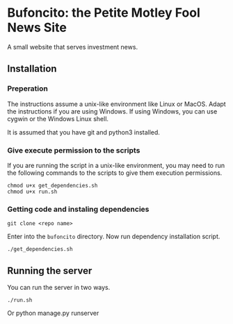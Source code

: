 # Bufoncito: the Petite Motley Fool News Site 

A small website that serves investment news.

## Installation

### Preperation
The instructions assume a unix-like environment like Linux or MacOS. Adapt the instructions if you are using Windows. If using Windows, you can use cygwin or the Windows Linux shell.

It is assumed that you have git and python3 installed.

### Give execute permission to the scripts

If you are running the script in a unix-like environment, you may need to run the following commands to the scripts to give them execution permissions.

    chmod u+x get_dependencies.sh
    chmod u+x run.sh


### Getting code and instaling dependencies

    git clone <repo name>

Enter into the `bufoncito` directory. Now run dependency installation script.

    ./get_dependencies.sh


## Running the server

You can run the server in two ways.

    ./run.sh
 
Or 
    python manage.py runserver

